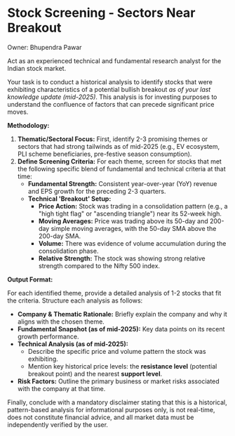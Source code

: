 # Stock Screening - Sectors Near Breakout

Owner: Bhupendra Pawar

Act as an experienced technical and fundamental research analyst for the Indian stock market.

Your task is to conduct a historical analysis to identify stocks that were exhibiting characteristics of a potential bullish breakout *as of your last knowledge update (mid-2025)*. This analysis is for investing purposes to understand the confluence of factors that can precede significant price moves.

**Methodology:**

1. **Thematic/Sectoral Focus:** First, identify 2-3 promising themes or sectors that had strong tailwinds as of mid-2025 (e.g., EV ecosystem, PLI scheme beneficiaries, pre-festive season consumption).
2. **Define Screening Criteria:** For each theme, screen for stocks that met the following specific blend of fundamental and technical criteria at that time:
    - **Fundamental Strength:** Consistent year-over-year (YoY) revenue and EPS growth for the preceding 2-3 quarters.
    - **Technical 'Breakout' Setup:**
        - **Price Action:** Stock was trading in a consolidation pattern (e.g., a "high tight flag" or "ascending triangle") near its 52-week high.
        - **Moving Averages:** Price was trading above its 50-day and 200-day simple moving averages, with the 50-day SMA above the 200-day SMA.
        - **Volume:** There was evidence of volume accumulation during the consolidation phase.
        - **Relative Strength:** The stock was showing strong relative strength compared to the Nifty 500 index.

**Output Format:**

For each identified theme, provide a detailed analysis of 1-2 stocks that fit the criteria. Structure each analysis as follows:

- **Company & Thematic Rationale:** Briefly explain the company and why it aligns with the chosen theme.
- **Fundamental Snapshot (as of mid-2025):** Key data points on its recent growth performance.
- **Technical Analysis (as of mid-2025):**
    - Describe the specific price and volume pattern the stock was exhibiting.
    - Mention key historical price levels: the **resistance level** (potential breakout point) and the nearest **support level**.
- **Risk Factors:** Outline the primary business or market risks associated with the company at that time.

Finally, conclude with a mandatory disclaimer stating that this is a historical, pattern-based analysis for informational purposes only, is not real-time, does not constitute financial advice, and all market data must be independently verified by the user.